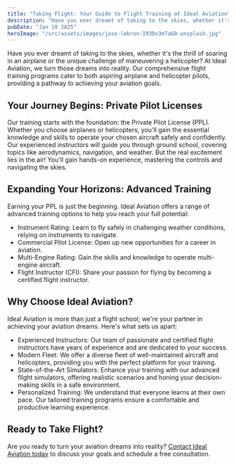 ```yaml
---
title: "Taking Flight: Your Guide to Flight Training at Ideal Aviation"
description: "Have you ever dreamt of taking to the skies, whether it's the thrill of soaring in an airplane or the unique challenge of maneuvering a helicopter? At Ideal Aviation, we turn those dreams into reality. Our comprehensive flight training programs cater to both aspiring airplane and helicopter pilots, providing a pathway to achieving your aviation goals."
pubDate: "Jan 10 2025"
heroImage: "/src/assets/images/jose-lebron-I93Dv3mTaG0-unsplash.jpg"
---
```


Have you ever dreamt of taking to the skies, whether it's the thrill of soaring in an airplane or the unique challenge of maneuvering a helicopter? At Ideal Aviation, we turn those dreams into reality. Our comprehensive flight training programs cater to both aspiring airplane and helicopter pilots, providing a pathway to achieving your aviation goals.

## Your Journey Begins: Private Pilot Licenses

Our training starts with the foundation: the Private Pilot License (PPL). Whether you choose airplanes or helicopters, you'll gain the essential knowledge and skills to operate your chosen aircraft safely and confidently. Our experienced instructors will guide you through ground school, covering topics like aerodynamics, navigation, and weather. But the real excitement lies in the air! You'll gain hands-on experience, mastering the controls and navigating the skies.

## Expanding Your Horizons: Advanced Training

Earning your PPL is just the beginning. Ideal Aviation offers a range of advanced training options to help you reach your full potential:

- Instrument Rating: Learn to fly safely in challenging weather conditions, relying on instruments to navigate.
- Commercial Pilot License: Open up new opportunities for a career in aviation.
- Multi-Engine Rating: Gain the skills and knowledge to operate multi-engine aircraft.
- Flight Instructor (CFI): Share your passion for flying by becoming a certified flight instructor.

## Why Choose Ideal Aviation?

Ideal Aviation is more than just a flight school; we're your partner in achieving your aviation dreams. Here's what sets us apart:

- Experienced Instructors: Our team of passionate and certified flight instructors have years of experience and are dedicated to your success.
- Modern Fleet: We offer a diverse fleet of well-maintained aircraft and helicopters, providing you with the perfect platform for your training.
- State-of-the-Art Simulators: Enhance your training with our advanced flight simulators, offering realistic scenarios and honing your decision-making skills in a safe environment.
- Personalized Training: We understand that everyone learns at their own pace. Our tailored training programs ensure a comfortable and productive learning experience.

## Ready to Take Flight?

Are you ready to turn your aviation dreams into reality? [Contact Ideal Aviation today](/) to discuss your goals and schedule a free consultation.
